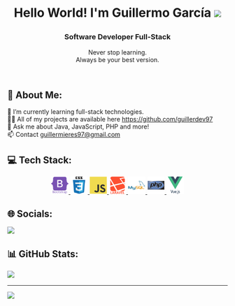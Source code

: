 <h1><p align="center">Hello World! I'm Guillermo García <a href="https://rahulmahesh.me/"><img src="https://media.giphy.com/media/hvRJCLFzcasrR4ia7z/giphy.gif" width="35px"></h1></a></p>

<h3 align="center">Software Developer Full-Stack</h3>
<p align="center">Never stop learning.<br> Always be your best version.</p><br/>

## 💫 About Me:
🌱 I’m currently learning full-stack technologies.<br>👨‍💻 All of my projects are available here https://github.com/guillerdev97<br>💬 Ask me about Java, JavaScript, PHP and more!<br>📫 Contact guillermieres97@gmail.com

## 💻 Tech Stack:
<p align="center">
<a href="https://getbootstrap.com" target="_blank"> <img src="https://raw.githubusercontent.com/devicons/devicon/master/icons/bootstrap/bootstrap-plain-wordmark.svg" alt="bootstrap" width="40" height="40"/> </a> 
<a href="https://www.w3schools.com/css/" target="_blank"> <img src="https://raw.githubusercontent.com/devicons/devicon/master/icons/css3/css3-original-wordmark.svg" alt="css3" width="40" height="40"/> </a>  
<a href="https://developer.mozilla.org/en-US/docs/Web/JavaScript" target="_blank"> <img src="https://raw.githubusercontent.com/devicons/devicon/master/icons/javascript/javascript-original.svg" alt="javascript" width="40" height="40"/> </a> 
<a href="https://laravel.com/" target="_blank"> <img src="https://raw.githubusercontent.com/devicons/devicon/master/icons/laravel/laravel-plain-wordmark.svg" alt="laravel" width="40" height="40"/> </a>
<a href="https://www.mysql.com/" target="_blank"> <img src="https://raw.githubusercontent.com/devicons/devicon/master/icons/mysql/mysql-original-wordmark.svg" alt="mysql" width="40" height="40"/> </a> 
 <a href="https://www.php.net" target="_blank"> <img src="https://raw.githubusercontent.com/devicons/devicon/master/icons/php/php-original.svg" alt="php" width="40" height="40"/> </a> 
 <a href="https://vuejs.org/" target="_blank"> <img src="https://raw.githubusercontent.com/devicons/devicon/master/icons/vuejs/vuejs-original-wordmark.svg" alt="vuejs" width="40" height="40"/> </a> </p>

## 🌐 Socials:
[<img src="https://img.shields.io/badge/linkedin-%230077B5.svg?&style=for-the-badge&logo=linkedin&logoColor=white" />](https://www.linkedin.com/in/guillermo-garcía-del-río-94b071224/)

## 📊 GitHub Stats:
<img src = "https://github-readme-stats.vercel.app/api?username=guillerdev97&show_icons=true&count_private=true&theme=merko&hide=issues&line_height=32">

---
[![](https://visitcount.itsvg.in/api?id=ozknkrm&icon=0&color=0)](https://visitcount.itsvg.in)
